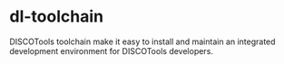 dl-toolchain
============

DISCOTools toolchain make it easy to install and maintain an integrated development environment for DISCOTools developers.
